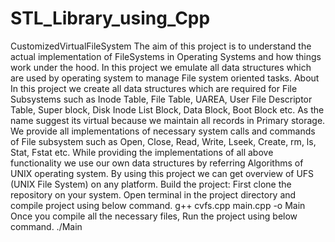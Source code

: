 # STL_Library_using_Cpp
CustomizedVirtualFileSystem
The aim of this project is to understand the actual implementation of FileSystems in Operating Systems and how things work under the hood.
In this project we emulate all data structures which are used by operating system to manage File system oriented tasks.
About
In this project we create all data structures which are required for File Subsystems such as Inode Table, File Table, UAREA, User File Descriptor Table, Super block, Disk Inode List Block, Data Block, Boot Block etc.
As the name suggest its virtual because we maintain all records in Primary storage.
We provide all implementations of necessary system calls and commands of File subsystem such as Open, Close, Read, Write, Lseek, Create, rm, ls, Stat, Fstat etc.
While providing the implementations of all above functionality we use our own data structures by referring Algorithms of UNIX operating system.
By using this project we can get overview of UFS (UNIX File System) on any platform.
Build the project:
First clone the repository on your system.
Open terminal in the project directory and compile project using below command.
	g++ cvfs.cpp main.cpp -o Main
Once you compile all the necessary files, Run the project using below command.
	./Main
